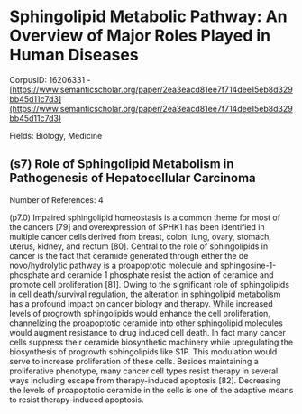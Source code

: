 # Sphingolipid Metabolic Pathway: An Overview of Major Roles Played in Human Diseases

CorpusID: 16206331 - [https://www.semanticscholar.org/paper/2ea3eacd81ee7f714dee15eb8d329bb45d11c7d3](https://www.semanticscholar.org/paper/2ea3eacd81ee7f714dee15eb8d329bb45d11c7d3)

Fields: Biology, Medicine

## (s7) Role of Sphingolipid Metabolism in Pathogenesis of Hepatocellular Carcinoma
Number of References: 4

(p7.0) Impaired sphingolipid homeostasis is a common theme for most of the cancers [79] and overexpression of SPHK1 has been identified in multiple cancer cells derived from breast, colon, lung, ovary, stomach, uterus, kidney, and rectum [80]. Central to the role of sphingolipids in cancer is the fact that ceramide generated through either the de novo/hydrolytic pathway is a proapoptotic molecule and sphingosine-1-phosphate and ceramide 1 phosphate resist the action of ceramide and promote cell proliferation [81]. Owing to the significant role of sphingolipids in cell death/survival regulation, the alteration in sphingolipid metabolism has a profound impact on cancer biology and therapy. While increased levels of progrowth sphingolipids would enhance the cell proliferation, channelizing the proapoptotic ceramide into other sphingolipid molecules would augment resistance to drug induced cell death. In fact many cancer cells suppress their ceramide biosynthetic machinery while upregulating the biosynthesis of progrowth sphingolipids like S1P. This modulation would serve to increase proliferation of these cells. Besides maintaining a proliferative phenotype, many cancer cell types resist therapy in several ways including escape from therapy-induced apoptosis [82]. Decreasing the levels of proapoptotic ceramide in the cells is one of the adaptive means to resist therapy-induced apoptosis.
